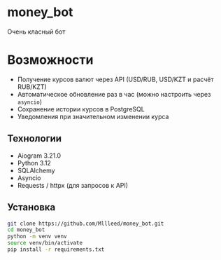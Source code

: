 # money_bot
Очень класный бот
# Возможности
- Получение курсов валют через API (USD/RUB, USD/KZT и расчёт RUB/KZT)
- Автоматическое обновление раз в час (можно настроить через `asyncio`)
- Сохранение истории курсов в PostgreSQL
- Уведомления при значительном изменении курса

## Технологии
- Aiogram 3.21.0
- Python 3.12
- SQLAlchemy
- Asyncio
- Requests / httpx (для запросов к API)

## Установка
```bash
git clone https://github.com/Mllleed/money_bot.git
cd money_bot
python -m venv venv
source venv/bin/activate
pip install -r requirements.txt
